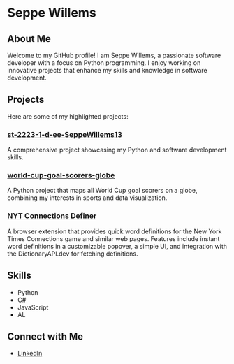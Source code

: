 # Seppe Willems

## About Me
Welcome to my GitHub profile! I am Seppe Willems, a passionate software developer with a focus on Python programming. I enjoy working on innovative projects that enhance my skills and knowledge in software development.

## Projects
Here are some of my highlighted projects:

### [st-2223-1-d-ee-SeppeWillems13](https://github.com/SeppeWillems13/st-2223-1-d-ee-SeppeWillems13)
A comprehensive project showcasing my Python and software development skills.

### [world-cup-goal-scorers-globe](https://github.com/SeppeWillems13/world-cup-goal-scorers-globe)
A Python project that maps all World Cup goal scorers on a globe, combining my interests in sports and data visualization.

### [NYT Connections Definer](https://github.com/SeppeWillems13/nyt-connections-definer)
A browser extension that provides quick word definitions for the New York Times Connections game and similar web pages. Features include instant word definitions in a customizable popover, a simple UI, and integration with the DictionaryAPI.dev for fetching definitions.

## Skills
- Python
- C#
- JavaScript
- AL

## Connect with Me
- [LinkedIn](https://www.linkedin.com/in/seppe-willems-8b9015223/)
